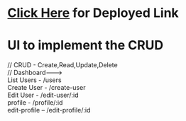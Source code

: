 # [Click Here](https://crud-29-react.netlify.app/) for Deployed Link


#  UI to implement the CRUD
  
  // CRUD - Create,Read,Update,Delete                                                                                                                                                
  // Dashboard--->                                                                                                                                                  
                  List Users - /users                                                                                                                                               
                  Create User - /create-user                                                                                                                                       
                  Edit User - /edit-user/:id                                                                                                                                       
                  profile - /profile/:id                                                                                                                                           
                  edit-profile – /edit-profile/:id
  
